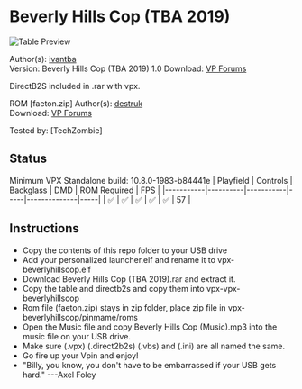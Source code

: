 # Beverly Hills Cop (TBA 2019)

![Table Preview](https://github.com/bhobman/vpx-previews/blob/50bfa48cd441bc8d22049beb3863d1968dfc7af4/vpx-beverly-hills-preview.png)

Author(s): [ivantba](https://www.vpforums.org/index.php?showuser=123858)  
Version: Beverly Hills Cop (TBA 2019) 1.0
Download:  [VP Forums](https://www.vpforums.org/index.php?app=downloads&showfile=14501)

DirectB2S included in .rar with vpx.

ROM
[faeton.zip]
Author(s): [destruk](https://www.vpforums.org/index.php?showuser=5)  
Download:  [VP Forums](https://www.vpforums.org/index.php?app=downloads&showfile=479)

Tested by:
[TechZombie]

## Status 

Minimum VPX Standalone build: 10.8.0-1983-b84441e
| Playfield | Controls | Backglass | DMD | ROM Required | FPS | 
|-----------|----------|-----------|-----|--------------|-----|
| :white_check_mark: | :white_check_mark: | :white_check_mark: | :white_check_mark: | :white_check_mark: | 57 |

## Instructions

- Copy the contents of this repo folder to your USB drive
- Add your personalized launcher.elf and rename it to vpx-beverlyhillscop.elf
- Download Beverly Hills Cop (TBA 2019).rar and extract it. 
- Copy the table and directb2s and copy them into vpx-vpx-beverlyhillscop
- Rom file (faeton.zip) stays in zip folder, place zip file in vpx-beverlyhillscop/pinmame/roms
- Open the Music file and copy Beverly Hills Cop (Music).mp3 into the music file on your USB drive.
- Make sure (.vpx) (.direct2b2s) (.vbs) and (.ini) are all named the same. 
- Go fire up your Vpin and enjoy!
- "Billy, you know, you don't have to be embarrassed if your USB gets hard." ---Axel Foley
